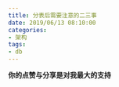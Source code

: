```yaml
---
title: 分表后需要注意的二三事
date: 2019/06/13 08:10:00
categories: 
- 架构
tags: 
- db
---
```





**你的点赞与分享是对我最大的支持**